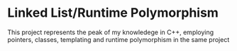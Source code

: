 # Linked List/Runtime Polymorphism
 This project represents the peak of my knowledege in C++, employing pointers, classes, templating and runtime polymorphism in the same project

